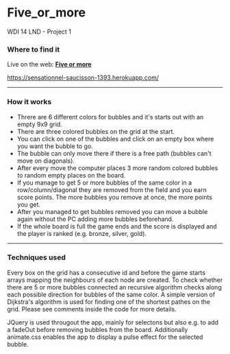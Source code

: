 # Five_or_more
WDI 14 LND - Project 1

### Where to find it

Live on the web: **[Five or more](https://sensationnel-saucisson-1393.herokuapp.com/)**

https://sensationnel-saucisson-1393.herokuapp.com/

---

### How it works

* Threre are 6 different colors for bubbles and it's starts out with an empty 9x9 grid.
* There are three colored bubbles on the grid at the start.
* You can click on one of the bubbles and click on an empty box where you want the bubble to go.
* The bubble can only move there if there is a free path (bubbles can't move on diagonals).
* After every move the computer places 3 more random colored bubbles to random empty places on the board.
* If you manage to get 5 or more bubbles of the same color in a row/column/diagonal they are removed from the field and you earn score points. The more bubbles you remove at once, the more points you get.
* After you managed to get bubbles removed you can move a bubble again without the PC adding more bubbles beforehand.
* If the whole board is full the game ends and the score is displayed and the player is ranked (e.g. bronze, silver, gold).

---

### Techniques used

Every box on the grid has a consecutive id and before the game starts arrays mapping the neighbours of each node are created.
To check whether there are 5 or more bubbles connected an recursive algorithm checks along each possible direction for bubbles of the same color. A simple version of Dijkstra's algorithm is used for finding one of the shortest pathes on the grid.
Please see comments inside the code for more details.

JQuery is used througout the app, mainly for selectons but also e.g. to add a fadeOut before removing bubbles from the board.
Additionally animate.css enables the app to display a pulse effect for the selected bubble. 